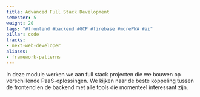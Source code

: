 ```yaml
---
title: Advanced Full Stack Development
semester: 5
weight: 20
tags: "#frontend #backend #GCP #firebase #morePWA #ai"
pillar: code
tracks:
- next-web-developer
aliases:
- framework-patterns
---
```


In deze module werken we aan full stack projecten die we bouwen op verschillende PaaS-oplossingen. We kijken naar de beste koppeling tussen de frontend en de backend met alle tools die momenteel interessant zijn.